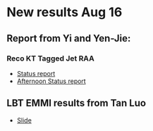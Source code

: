 # New results Aug 16

## Report from Yi and Yen-Jie:

### Reco KT Tagged Jet RAA
   * [Status report](Aug16Files/yi-yenjie/20190816-JetWorkshop-yenjie-v0.pdf)
   * [Afternoon Status report](Aug16Files/yi-yenjie/20190816-JetWorkshop-yenjie-afternoon-v0.pdf)
  
  
## LBT EMMI results from Tan Luo
   * [Slide](Aug16Files/Emmi_diagram_LBT.pdf)
